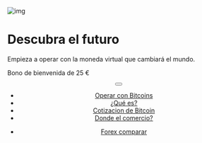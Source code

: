 <div class="jumbotron" markdown="1">

![img]({{img-url}}bitcoin.png)

# Descubra el futuro

Empieza a operar con la moneda virtual que cambiará el mundo.

Bono de bienvenida de 25 €

</div>
<header class="navbar navbar-static-top navbar-inverse navbar-sticky" id="top" role="banner">
  <div class="container">
    <div class="navbar-header">
      <button class="navbar-toggle collapsed" type="button" data-toggle="collapse" data-target=".navbar-collapse">
        <span class="icon-bar"></span>
        <span class="icon-bar"></span>
        <span class="icon-bar"></span>
      </button>
    </div>
    <nav class="navbar-collapse collapse" role="navigation" style="height: 1px;" id="scrollpsy">
      <ul class="nav navbar-nav">
        <li class="active">
          <a href="#top">Operar con Bitcoins</a>
        </li>
        <li>
          <a href="#section-1">¿Qué es?</a>
        </li>
        <li>
          <a href="#section-2">Cotizacion de Bitcoin </a>
        </li>
        <li>
          <a href="#section-3">Donde el comercio?</a>
        </li>
      </ul>
      <ul class="nav navbar-nav navbar-right">
        <li>
          <a href="{{url}}">Forex <i class="fa fa-bar-chart-o"></i> comparar</a>
        </li>
      </ul>
    </nav>
  </div>
</header>